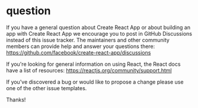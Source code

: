 # question

If you have a general question about Create React App or about building an app with Create React App we encourage you to post in GitHub Discussions instead of this issue tracker. The maintainers and other community members can provide help and answer your questions there: https://github.com/facebook/create-react-app/discussions

If you're looking for general information on using React, the React docs have a list of resources: https://reactjs.org/community/support.html

If you've discovered a bug or would like to propose a change please use one of the other issue templates.

Thanks!
